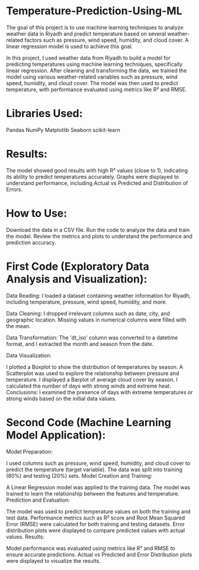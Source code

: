 # Temperature-Prediction-Using-ML
The goal of this project is to use machine learning techniques to analyze weather data in Riyadh and predict temperature based on several weather-related factors such as pressure, wind speed, humidity, and cloud cover. A linear regression model is used to achieve this goal.


In this project, I used weather data from Riyadh to build a model for predicting temperatures using machine learning techniques, specifically linear regression. After cleaning and transforming the data, we trained the model using various weather-related variables such as pressure, wind speed, humidity, and cloud cover. The model was then used to predict temperature, with performance evaluated using metrics like R² and RMSE.

# Libraries Used:

Pandas
NumPy
Matplotlib
Seaborn
scikit-learn

# Results:

The model showed good results with high R² values (close to 1), indicating its ability to predict temperatures accurately.
Graphs were displayed to understand performance, including Actual vs Predicted and Distribution of Errors.

# How to Use:

Download the data in a CSV file.
Run the code to analyze the data and train the model.
Review the metrics and plots to understand the performance and prediction accuracy.


# First Code (Exploratory Data Analysis and Visualization):
Data Reading: I loaded a dataset containing weather information for Riyadh, including temperature, pressure, wind speed, humidity, and more.

Data Cleaning: I dropped irrelevant columns such as date, city, and geographic location. Missing values in numerical columns were filled with the mean.

Data Transformation: The 'dt_iso' column was converted to a datetime format, and I extracted the month and season from the date.

Data Visualization:

I plotted a Boxplot to show the distribution of temperatures by season.
A Scatterplot was used to explore the relationship between pressure and temperature.
I displayed a Barplot of average cloud cover by season.
I calculated the number of days with strong winds and extreme heat.
Conclusions: I examined the presence of days with extreme temperatures or strong winds based on the initial data values.

# Second Code (Machine Learning Model Application):
Model Preparation:

I used columns such as pressure, wind speed, humidity, and cloud cover to predict the temperature (target variable).
The data was split into training (80%) and testing (20%) sets.
Model Creation and Training:

A Linear Regression model was applied to the training data.
The model was trained to learn the relationship between the features and temperature.
Prediction and Evaluation:

The model was used to predict temperature values on both the training and test data.
Performance metrics such as R² score and Root Mean Squared Error (RMSE) were calculated for both training and testing datasets.
Error distribution plots were displayed to compare predicted values with actual values.
Results:

Model performance was evaluated using metrics like R² and RMSE to ensure accurate predictions.
Actual vs Predicted and Error Distribution plots were displayed to visualize the results.



